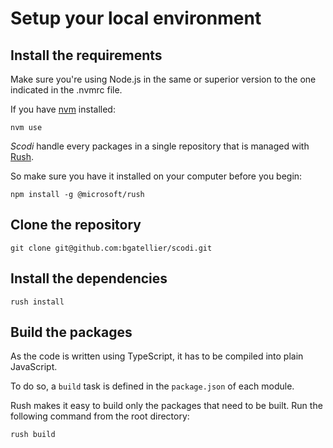 # Setup your local environment

## Install the requirements

Make sure you're using Node.js in the same or superior version to the one indicated in the .nvmrc file.

If you have [nvm](https://github.com/nvm-sh/nvm) installed:

```
nvm use
```

_Scodi_ handle every packages in a single repository that is managed with [Rush](https://rushjs.io/).

So make sure you have it installed on your computer before you begin:

```shell
npm install -g @microsoft/rush
```

## Clone the repository

```shell
git clone git@github.com:bgatellier/scodi.git
```

## Install the dependencies

```shell
rush install
```

## Build the packages

As the code is written using TypeScript, it has to be compiled into plain JavaScript.

To do so, a `build` task is defined in the `package.json` of each module.

Rush makes it easy to build only the packages that need to be built. Run the following command from the root directory:

```shell
rush build
```
